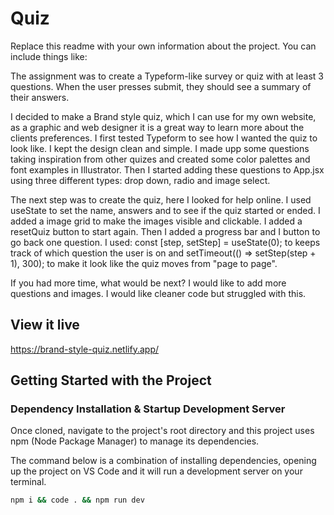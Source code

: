 # Quiz

Replace this readme with your own information about the project. You can include things like:

The assignment was to create a Typeform-like survey or quiz with at least 3 questions. When the user presses submit, they should see a summary of their answers.

I decided to make a Brand style quiz, which I can use for my own website, as a graphic and web designer it is a great way to learn more about the clients preferences. I first tested Typeform to see how I wanted the quiz to look like. I kept the design clean and simple. I made upp some questions taking inspiration from other quizes and created some color palettes and font examples in Illustrator. Then I started adding these questions to App.jsx using three different types: drop down, radio and image select. 

The next step was to create the quiz, here I looked for help online. I used useState to set the name, answers and to see if the quiz started or ended. I added a image grid to make the images visible and clickable. I added a resetQuiz button to start again. Then I added a progress bar and I button to go back one question. I used: const [step, setStep] = useState(0); to keeps track of which question the user is on and setTimeout(() => setStep(step + 1), 300); to make it look like the quiz moves from "page to page". 

If you had more time, what would be next? I would like to add more questions and images. I would like cleaner code but struggled with this. 


## View it live
https://brand-style-quiz.netlify.app/


## Getting Started with the Project

### Dependency Installation & Startup Development Server

Once cloned, navigate to the project's root directory and this project uses npm (Node Package Manager) to manage its dependencies.

The command below is a combination of installing dependencies, opening up the project on VS Code and it will run a development server on your terminal.

```bash
npm i && code . && npm run dev
```
